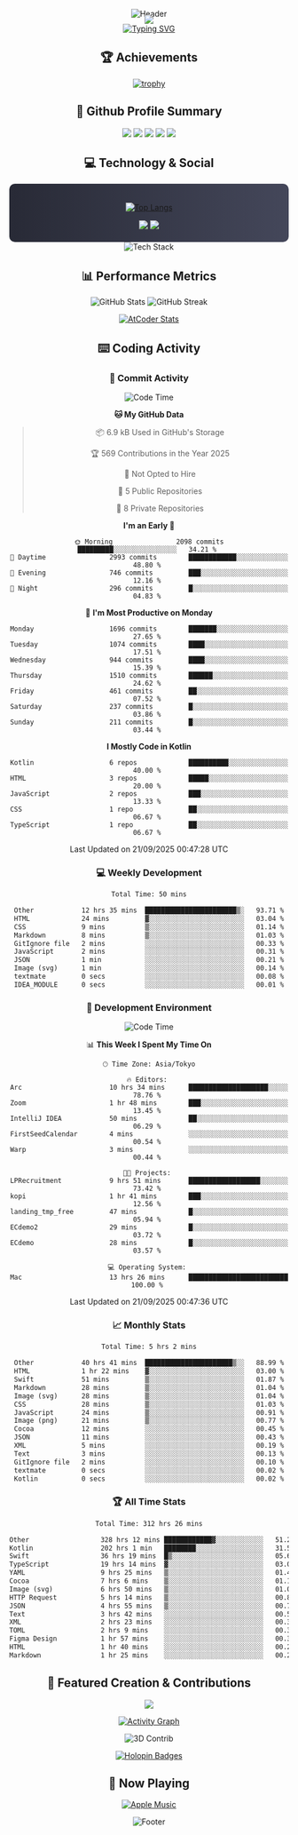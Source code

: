 <div align="center">
  
![Header](https://capsule-render.vercel.app/api?type=waving&color=gradient&customColorList=12&height=300&section=header&text=Welcome%20to%20Batapii's%20Universe&fontSize=50&animation=fadeIn&fontAlignY=40&desc=Android%20Developer%20|%20Kotlin%20LOVE%20)

<div style="margin-top: -20px;">
  <img src="https://readme-typing-svg.herokuapp.com/?lines=Crafting+Android+Experiences;Building+Tomorrow's+Apps+Today;Always+Learning,+Always+Growing&font=Fira%20Code&center=true&width=440&height=45&color=f75c7e&vCenter=true&size=22&pause=1000">
</div>

<a href="https://git.io/typing-svg">
  <img src="https://readme-typing-svg.demolab.com?font=Fira+Code&weight=600&size=28&duration=4000&pause=1000&center=true&vCenter=true&width=800&lines=Hey+there!+I'm+Batapii+%F0%9F%91%8B;Android+Developer+from+Japan+%F0%9F%87%AF%F0%9F%87%B5" alt="Typing SVG" />
</a>

## 🏆 Achievements

[![trophy](https://github-profile-trophy.vercel.app/?username=batapii&theme=onestar&no-frame=true&no-bg=true&column=8&rank=SECRET,SSS,SS,S,AAA,AA,A,B,C,?&margin-w=10&margin-h=10)](https://github.com/ryo-ma/github-profile-trophy)

## 🎯 Github Profile Summary

<div align="center">
  <img src="http://github-profile-summary-cards.vercel.app/api/cards/profile-details?username=batapii&theme=radical" />
  <img src="http://github-profile-summary-cards.vercel.app/api/cards/repos-per-language?username=batapii&theme=radical" />
  <img src="http://github-profile-summary-cards.vercel.app/api/cards/most-commit-language?username=batapii&theme=radical" />
  <img src="http://github-profile-summary-cards.vercel.app/api/cards/stats?username=batapii&theme=radical" />
  <img src="http://github-profile-summary-cards.vercel.app/api/cards/productive-time?username=batapii&theme=radical" />
</div>

## 💻 Technology & Social

<div align="center" style="background: linear-gradient(to right, #282A36, #44475A); padding: 20px; border-radius: 10px;">

[![Top Langs](https://github-readme-stats.vercel.app/api/top-langs/?username=batapii
)](https://github.com/anuraghazra/github-readme-stats)

<div style="margin-top: 15px">
<a href="https://github.com/batapii"><img src="https://img.shields.io/github/followers/batapii?style=for-the-badge&logo=github&label=Follow&color=ff6e96&labelColor=282A36"/></a>
<a href="https://twitter.com/batapii3939"><img src="https://img.shields.io/twitter/follow/batapii?style=for-the-badge&logo=twitter&color=1DA1F2&labelColor=282A36&label= Twitter"/></a>
</div>

</div>

<div align="center">
<img src="https://github-readme-tech-stack.vercel.app/api/cards?title=Tech+Stack&align=center&titleAlign=center&fontSize=20&lineHeight=10&lineCount=4&theme=github_dark&width=800&bg=%230D1117&badge=%23161B22&border=%2321262D&titleColor=%2358A6FF&line1=kotlin%2Ckotlin%2C0095D5%3Bandroid%2Candroid%2C00ff00%3Bjetpackcompose%2Cjetpack%2C4285F4%3B&line2=swift%2Cswift%2CFA7343%3Bfirebase%2Cfirebase%2CFFCA28%3Bgithub%2Cgithub%2C181717%3B&line3=typescript%2Ctypescript%2C3178C6%3Bgraphql%2Cgraphql%2CE10098%3Bsupabase%2Csupabase%2C3FCF8E%3B&line4=gradle%2Cgradle%2C02303A%3Bgitkraken%2Cgitkraken%2C179287%3Bpostman%2Cpostman%2CFF6C37%3B" alt="Tech Stack" />
</div>



## 📊 Performance Metrics

<div align="center">

![GitHub Stats](https://github-readme-stats.vercel.app/api?username=batapii&show_icons=true&theme=radical&hide_border=true&bg_color=0D1117)
![GitHub Streak](https://github-readme-streak-stats.herokuapp.com/?user=batapii&theme=radical&hide_border=true&background=0D1117)

[![AtCoder Stats](https://atcoder-readme-stats.vercel.app/stats/batapii3939?theme=dark&show_history=5&width=495)](https://github.com/iwbc-mzk/atcoder-readme-stats)

</div>

## ⌨️ Coding Activity

### 🌟 Commit Activity
<!--START_SECTION:commit-stats-->
![Code Time](http://img.shields.io/badge/Code%20Time-640%20hrs%2034%20mins-blue)

**🐱 My GitHub Data** 

> 📦 6.9 kB Used in GitHub's Storage 
 > 
> 🏆 569 Contributions in the Year 2025
 > 
> 🚫 Not Opted to Hire
 > 
> 📜 5 Public Repositories 
 > 
> 🔑 8 Private Repositories 
 > 
**I'm an Early 🐤** 

```text
🌞 Morning                2098 commits        █████████░░░░░░░░░░░░░░░░   34.21 % 
🌆 Daytime                2993 commits        ████████████░░░░░░░░░░░░░   48.80 % 
🌃 Evening                746 commits         ███░░░░░░░░░░░░░░░░░░░░░░   12.16 % 
🌙 Night                  296 commits         █░░░░░░░░░░░░░░░░░░░░░░░░   04.83 % 
```
📅 **I'm Most Productive on Monday** 

```text
Monday                   1696 commits        ███████░░░░░░░░░░░░░░░░░░   27.65 % 
Tuesday                  1074 commits        ████░░░░░░░░░░░░░░░░░░░░░   17.51 % 
Wednesday                944 commits         ████░░░░░░░░░░░░░░░░░░░░░   15.39 % 
Thursday                 1510 commits        ██████░░░░░░░░░░░░░░░░░░░   24.62 % 
Friday                   461 commits         ██░░░░░░░░░░░░░░░░░░░░░░░   07.52 % 
Saturday                 237 commits         █░░░░░░░░░░░░░░░░░░░░░░░░   03.86 % 
Sunday                   211 commits         █░░░░░░░░░░░░░░░░░░░░░░░░   03.44 % 
```


**I Mostly Code in Kotlin** 

```text
Kotlin                   6 repos             ██████████░░░░░░░░░░░░░░░   40.00 % 
HTML                     3 repos             █████░░░░░░░░░░░░░░░░░░░░   20.00 % 
JavaScript               2 repos             ███░░░░░░░░░░░░░░░░░░░░░░   13.33 % 
CSS                      1 repo              ██░░░░░░░░░░░░░░░░░░░░░░░   06.67 % 
TypeScript               1 repo              ██░░░░░░░░░░░░░░░░░░░░░░░   06.67 % 
```




 Last Updated on 21/09/2025 00:47:28 UTC
<!--END_SECTION:commit-stats-->

### 💻 Weekly Development
<!--START_SECTION:wakatime-->

```txt
Total Time: 50 mins

Other            12 hrs 35 mins  ███████████████████████▒░   93.71 %
HTML             24 mins         ▓░░░░░░░░░░░░░░░░░░░░░░░░   03.04 %
CSS              9 mins          ▒░░░░░░░░░░░░░░░░░░░░░░░░   01.14 %
Markdown         8 mins          ▒░░░░░░░░░░░░░░░░░░░░░░░░   01.03 %
GitIgnore file   2 mins          ░░░░░░░░░░░░░░░░░░░░░░░░░   00.33 %
JavaScript       2 mins          ░░░░░░░░░░░░░░░░░░░░░░░░░   00.31 %
JSON             1 min           ░░░░░░░░░░░░░░░░░░░░░░░░░   00.21 %
Image (svg)      1 min           ░░░░░░░░░░░░░░░░░░░░░░░░░   00.14 %
textmate         0 secs          ░░░░░░░░░░░░░░░░░░░░░░░░░   00.08 %
IDEA_MODULE      0 secs          ░░░░░░░░░░░░░░░░░░░░░░░░░   00.01 %
```

<!--END_SECTION:wakatime-->

### 🔨 Development Environment
<!--START_SECTION:dev-stats-->
![Code Time](http://img.shields.io/badge/Code%20Time-640%20hrs%2034%20mins-blue)

📊 **This Week I Spent My Time On** 

```text
🕑︎ Time Zone: Asia/Tokyo

🔥 Editors: 
Arc                      10 hrs 34 mins      ████████████████████░░░░░   78.76 % 
Zoom                     1 hr 48 mins        ███░░░░░░░░░░░░░░░░░░░░░░   13.45 % 
IntelliJ IDEA            50 mins             ██░░░░░░░░░░░░░░░░░░░░░░░   06.29 % 
FirstSeedCalendar        4 mins              ░░░░░░░░░░░░░░░░░░░░░░░░░   00.54 % 
Warp                     3 mins              ░░░░░░░░░░░░░░░░░░░░░░░░░   00.44 % 

🐱‍💻 Projects: 
LPRecruitment            9 hrs 51 mins       ██████████████████░░░░░░░   73.42 % 
kopi                     1 hr 41 mins        ███░░░░░░░░░░░░░░░░░░░░░░   12.56 % 
landing_tmp_free         47 mins             █░░░░░░░░░░░░░░░░░░░░░░░░   05.94 % 
ECdemo2                  29 mins             █░░░░░░░░░░░░░░░░░░░░░░░░   03.72 % 
ECdemo                   28 mins             █░░░░░░░░░░░░░░░░░░░░░░░░   03.57 % 

💻 Operating System: 
Mac                      13 hrs 26 mins      █████████████████████████   100.00 % 
```


 Last Updated on 21/09/2025 00:47:36 UTC
<!--END_SECTION:dev-stats-->

### 📈 Monthly Stats
<!--START_SECTION:wakamonth-->

```txt
Total Time: 5 hrs 2 mins

Other            40 hrs 41 mins  ██████████████████████▒░░   88.99 %
HTML             1 hr 22 mins    ▓░░░░░░░░░░░░░░░░░░░░░░░░   03.00 %
Swift            51 mins         ▒░░░░░░░░░░░░░░░░░░░░░░░░   01.87 %
Markdown         28 mins         ▒░░░░░░░░░░░░░░░░░░░░░░░░   01.04 %
Image (svg)      28 mins         ▒░░░░░░░░░░░░░░░░░░░░░░░░   01.04 %
CSS              28 mins         ▒░░░░░░░░░░░░░░░░░░░░░░░░   01.03 %
JavaScript       24 mins         ▒░░░░░░░░░░░░░░░░░░░░░░░░   00.91 %
Image (png)      21 mins         ▒░░░░░░░░░░░░░░░░░░░░░░░░   00.77 %
Cocoa            12 mins         ░░░░░░░░░░░░░░░░░░░░░░░░░   00.45 %
JSON             11 mins         ░░░░░░░░░░░░░░░░░░░░░░░░░   00.43 %
XML              5 mins          ░░░░░░░░░░░░░░░░░░░░░░░░░   00.19 %
Text             3 mins          ░░░░░░░░░░░░░░░░░░░░░░░░░   00.13 %
GitIgnore file   2 mins          ░░░░░░░░░░░░░░░░░░░░░░░░░   00.10 %
textmate         0 secs          ░░░░░░░░░░░░░░░░░░░░░░░░░   00.02 %
Kotlin           0 secs          ░░░░░░░░░░░░░░░░░░░░░░░░░   00.02 %
```

<!--END_SECTION:wakamonth-->

### 🏆 All Time Stats
<!--START_SECTION:wakaalltime-->

```txt
Total Time: 312 hrs 26 mins

Other                  328 hrs 12 mins ████████████▓░░░░░░░░░░░░   51.23 %
Kotlin                 202 hrs 1 min   ████████░░░░░░░░░░░░░░░░░   31.53 %
Swift                  36 hrs 19 mins  █▒░░░░░░░░░░░░░░░░░░░░░░░   05.67 %
TypeScript             19 hrs 14 mins  ▓░░░░░░░░░░░░░░░░░░░░░░░░   03.00 %
YAML                   9 hrs 25 mins   ▒░░░░░░░░░░░░░░░░░░░░░░░░   01.47 %
Cocoa                  7 hrs 6 mins    ▒░░░░░░░░░░░░░░░░░░░░░░░░   01.11 %
Image (svg)            6 hrs 50 mins   ▒░░░░░░░░░░░░░░░░░░░░░░░░   01.07 %
HTTP Request           5 hrs 14 mins   ▒░░░░░░░░░░░░░░░░░░░░░░░░   00.82 %
JSON                   4 hrs 55 mins   ▒░░░░░░░░░░░░░░░░░░░░░░░░   00.77 %
Text                   3 hrs 42 mins   ░░░░░░░░░░░░░░░░░░░░░░░░░   00.58 %
XML                    2 hrs 23 mins   ░░░░░░░░░░░░░░░░░░░░░░░░░   00.37 %
TOML                   2 hrs 9 mins    ░░░░░░░░░░░░░░░░░░░░░░░░░   00.34 %
Figma Design           1 hr 57 mins    ░░░░░░░░░░░░░░░░░░░░░░░░░   00.31 %
HTML                   1 hr 40 mins    ░░░░░░░░░░░░░░░░░░░░░░░░░   00.26 %
Markdown               1 hr 25 mins    ░░░░░░░░░░░░░░░░░░░░░░░░░   00.22 %
```

<!--END_SECTION:wakaalltime-->


## 🌟 Featured Creation & Contributions

<div align="center">
  <a href="https://github.com/batapii/ToDoSNS">
    <img src="https://github-readme-stats.vercel.app/api/pin/?username=batapii&repo=ToDoSNS&theme=radical&hide_border=true&bg_color=0D1117" />
  </a>

[![Activity Graph](https://github-readme-activity-graph.vercel.app/graph?username=batapii&custom_title=Contribution%20Graph&hide_border=true&theme=radical&bg_color=0D1117)](https://github.com/ashutosh00710/github-readme-activity-graph)

![3D Contrib](./profile-3d-contrib/profile-night-rainbow.svg)

[![Holopin Badges](https://holopin.me/batapii)](https://holopin.io/@batapii)

</div>

## 🎵 Now Playing

<div align="center">
  
[![Apple Music](https://music-profile.rayriffy.com/theme/dark.svg?uid=001005.6598667d2ffd4a10a4f429edd0ba24c4.1156)](https://github.com/rayriffy/apple-music-github-profile)

</div>

![Footer](https://capsule-render.vercel.app/api?type=waving&color=gradient&customColorList=12&height=100&section=footer)

</div>
